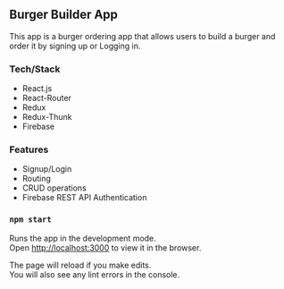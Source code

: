 ## Burger Builder App 

This app is a burger ordering app that allows users to build a burger and order it by signing up or Logging in. 

### Tech/Stack

- React.js
- React-Router
- Redux
- Redux-Thunk
- Firebase

### Features

- Signup/Login
- Routing
- CRUD operations 
- Firebase REST API Authentication 


### `npm start`

Runs the app in the development mode.<br>
Open [http://localhost:3000](http://localhost:3000) to view it in the browser.

The page will reload if you make edits.<br>
You will also see any lint errors in the console.
